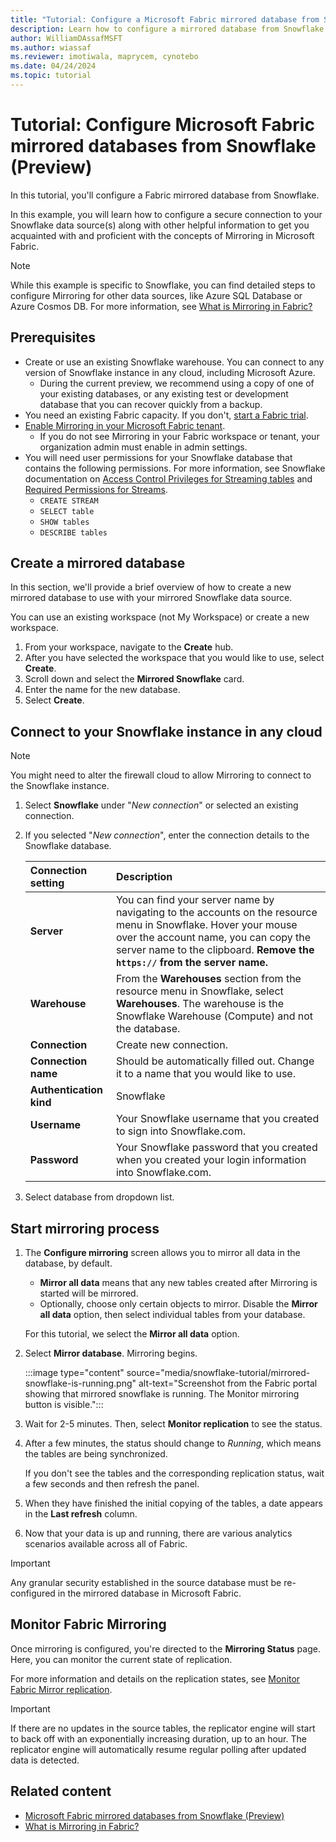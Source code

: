 ```yaml
---
title: "Tutorial: Configure a Microsoft Fabric mirrored database from Snowflake (Preview)"
description: Learn how to configure a mirrored database from Snowflake in Microsoft Fabric.
author: WilliamDAssafMSFT
ms.author: wiassaf
ms.reviewer: imotiwala, maprycem, cynotebo
ms.date: 04/24/2024
ms.topic: tutorial
---
```


# Tutorial: Configure Microsoft Fabric mirrored databases from Snowflake (Preview)

In this tutorial, you'll configure a Fabric mirrored database from Snowflake.

In this example, you will learn how to configure a secure connection to your Snowflake data source(s) along with other helpful information to get you acquainted with and proficient with the concepts of Mirroring in Microsoft Fabric.

> [!NOTE]
> While this example is specific to Snowflake, you can find detailed steps to configure Mirroring for other data sources, like Azure SQL Database or Azure Cosmos DB. For more information, see [What is Mirroring in Fabric?](overview.md)

## Prerequisites

- Create or use an existing Snowflake warehouse. You can connect to any version of Snowflake instance in any cloud, including Microsoft Azure.
  - During the current preview, we recommend using a copy of one of your existing databases, or any existing test or development database that you can recover quickly from a backup.
- You need an existing Fabric capacity. If you don't, [start a Fabric trial](../../get-started/fabric-trial.md).
- [Enable Mirroring in your Microsoft Fabric tenant](enable-mirroring.md).
  - If you do not see Mirroring in your Fabric workspace or tenant, your organization admin must enable in admin settings.
- You will need user permissions for your Snowflake database that contains the following permissions. For more information, see Snowflake documentation on [Access Control Privileges for Streaming tables](https://docs.snowflake.com/user-guide/security-access-control-privileges#stream-privileges) and [Required Permissions for Streams](https://docs.snowflake.com/user-guide/streams-intro#required-access-privileges).
  - `CREATE STREAM`
  - `SELECT table`
  - `SHOW tables`
  - `DESCRIBE tables`

## Create a mirrored database

In this section, we'll provide a brief overview of how to create a new mirrored database to use with your mirrored Snowflake data source.

You can use an existing workspace (not My Workspace) or create a new workspace.

1. From your workspace, navigate to the **Create** hub.
1. After you have selected the workspace that you would like to use, select **Create**.
1. Scroll down and select the **Mirrored Snowflake** card.
1. Enter the name for the new database.
1. Select **Create**.

## Connect to your Snowflake instance in any cloud

> [!NOTE]
> You might need to alter the firewall cloud to allow Mirroring to connect to the Snowflake instance.

1. Select **Snowflake** under "*New connection*" or selected an existing connection.
1. If you selected "*New connection*", enter the connection details to the Snowflake database.

    | Connection setting | Description |
    | :-- |:--|
    | **Server** | You can find your server name by navigating to the accounts on the resource menu in Snowflake. Hover your mouse over the account name, you can copy the server name to the clipboard. **Remove the `https://` from the server name.**|
    | **Warehouse** | From the **Warehouses** section from the resource menu in Snowflake, select **Warehouses**. The warehouse is the Snowflake Warehouse (Compute) and not the database.|
    | **Connection** | Create new connection. |
    | **Connection name** | Should be automatically filled out. Change it to a name that you would like to use. |
    | **Authentication kind** | Snowflake |
    | **Username** | Your Snowflake username that you created to sign into Snowflake.com. |
    | **Password** | Your Snowflake password that you created when you created your login information into Snowflake.com. |
1. Select database from dropdown list.

## Start mirroring process

1. The **Configure mirroring** screen allows you to mirror all data in the database, by default.

    - **Mirror all data** means that any new tables created after Mirroring is started will be mirrored.
    <!-- :::image type="content" source="media/image.png" alt-text="Screenshot of Configure mirroring - All data."::: -->

    - Optionally, choose only certain objects to mirror. Disable the **Mirror all data** option, then select individual tables from your database.
    <!-- :::image type="content" source="media/image.png" alt-text="Screenshot of Configure mirroring - Selective."::: -->

    For this tutorial, we select the **Mirror all data** option.

1. Select **Mirror database**. Mirroring begins.

    :::image type="content" source="media/snowflake-tutorial/mirrored-snowflake-is-running.png" alt-text="Screenshot from the Fabric portal showing that mirrored snowflake is running. The Monitor mirroring button is visible.":::

1. Wait for 2-5 minutes. Then, select **Monitor replication** to see the status.
    <!-- :::image type="content" source="media/image.png" alt-text="Screenshot of Monitoring Mirroring."::: -->

1. After a few minutes, the status should change to *Running*,  which means the tables are being synchronized.

    If you don't see the tables and the corresponding replication status, wait a few seconds and then refresh the panel.

1. When they have finished the initial copying of the tables, a date appears in the **Last refresh** column.

    <!-- :::image type="content" source="media/image.png" alt-text="Screenshot of Mirroring Status."::: -->

1. Now that your data is up and running, there are various analytics scenarios available across all of Fabric.

> [!IMPORTANT]
> Any granular security established in the source database must be re-configured in the mirrored database in Microsoft Fabric.

## Monitor Fabric Mirroring

Once mirroring is configured, you're directed to the **Mirroring Status** page. Here, you can monitor the current state of replication.

For more information and details on the replication states, see [Monitor Fabric Mirror replication](monitor.md).

> [!IMPORTANT]
> If there are no updates in the source tables, the replicator engine will start to back off with an exponentially increasing duration, up to an hour. The replicator engine will automatically resume regular polling after updated data is detected.

## Related content

- [Microsoft Fabric mirrored databases from Snowflake (Preview)](snowflake.md)
- [What is Mirroring in Fabric?](overview.md)
